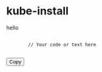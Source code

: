 # kube-install

hello

<!-- Include Clipboard.js library -->
<script src="https://cdnjs.cloudflare.com/ajax/libs/clipboard.js/2.0.8/clipboard.min.js"></script>

<!-- Add content to be copied -->
<pre>
    <code id="copy-me">
        // Your code or text here
    </code>
</pre>

<!-- Create a button for copying -->

<button class="btn" data-clipboard-target="#copy-me">Copy</button>

<!-- Initialize Clipboard.js -->
<script>
    var clipboard = new ClipboardJS('.btn');
</script>
